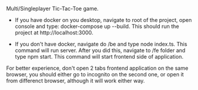 Multi/Singleplayer Tic-Tac-Toe game.

- If you have docker on you desktop, navigate to root of the project, open console and type: docker-compose up --build.
This should run the project at http://localhost:3000.

- If you don't have docker, navigate do /be and type node index.ts. This command will run server.
After you did this, navigate to /fe folder and type npm start. This command will start frontend side of application.

For better experience, don't open 2 tabs frontend application on the same browser, you should either go to incognito on the second one, or open it from differenct browser,
although it will work either way.

